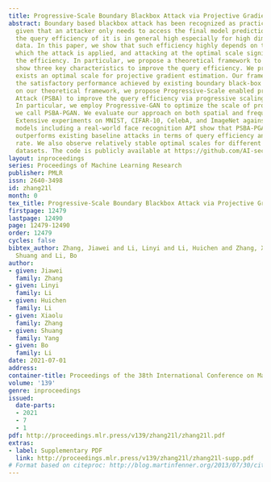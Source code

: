 ```yaml
---
title: Progressive-Scale Boundary Blackbox Attack via Projective Gradient Estimation
abstract: Boundary based blackbox attack has been recognized as practical and effective,
  given that an attacker only needs to access the final model prediction. However,
  the query efficiency of it is in general high especially for high dimensional image
  data. In this paper, we show that such efficiency highly depends on the scale at
  which the attack is applied, and attacking at the optimal scale significantly improves
  the efficiency. In particular, we propose a theoretical framework to analyze and
  show three key characteristics to improve the query efficiency. We prove that there
  exists an optimal scale for projective gradient estimation. Our framework also explains
  the satisfactory performance achieved by existing boundary black-box attacks. Based
  on our theoretical framework, we propose Progressive-Scale enabled projective Boundary
  Attack (PSBA) to improve the query efficiency via progressive scaling techniques.
  In particular, we employ Progressive-GAN to optimize the scale of projections, which
  we call PSBA-PGAN. We evaluate our approach on both spatial and frequency scales.
  Extensive experiments on MNIST, CIFAR-10, CelebA, and ImageNet against different
  models including a real-world face recognition API show that PSBA-PGAN significantly
  outperforms existing baseline attacks in terms of query efficiency and attack success
  rate. We also observe relatively stable optimal scales for different models and
  datasets. The code is publicly available at https://github.com/AI-secure/PSBA.
layout: inproceedings
series: Proceedings of Machine Learning Research
publisher: PMLR
issn: 2640-3498
id: zhang21l
month: 0
tex_title: Progressive-Scale Boundary Blackbox Attack via Projective Gradient Estimation
firstpage: 12479
lastpage: 12490
page: 12479-12490
order: 12479
cycles: false
bibtex_author: Zhang, Jiawei and Li, Linyi and Li, Huichen and Zhang, Xiaolu and Yang,
  Shuang and Li, Bo
author:
- given: Jiawei
  family: Zhang
- given: Linyi
  family: Li
- given: Huichen
  family: Li
- given: Xiaolu
  family: Zhang
- given: Shuang
  family: Yang
- given: Bo
  family: Li
date: 2021-07-01
address:
container-title: Proceedings of the 38th International Conference on Machine Learning
volume: '139'
genre: inproceedings
issued:
  date-parts:
  - 2021
  - 7
  - 1
pdf: http://proceedings.mlr.press/v139/zhang21l/zhang21l.pdf
extras:
- label: Supplementary PDF
  link: http://proceedings.mlr.press/v139/zhang21l/zhang21l-supp.pdf
# Format based on citeproc: http://blog.martinfenner.org/2013/07/30/citeproc-yaml-for-bibliographies/
---
```

